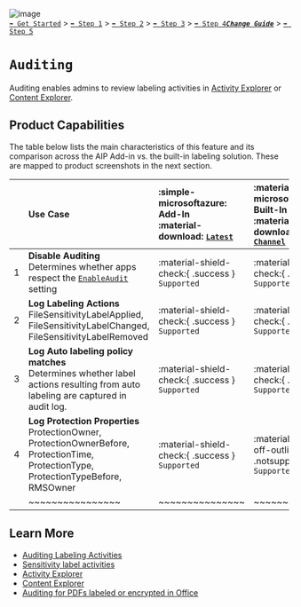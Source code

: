 ![image](https://user-images.githubusercontent.com/43501191/195164735-920ec45a-cd2c-41a1-9d22-6a557ca9ddc3.png)<br>
[`➡️ Get Started`](../../GetStarted.md) > [`➡️ Step 1`](../../AIP2MIPStep1.md) > [`➡️ Step 2`](../../AIP2MIPStep2.md) > [`➡️ Step 3`](../../AIP2MIPStep3.md) > [`➡️ Step 4`](../../AIP2MIPStep4.md)[***`Change Guide`***](../../CompareAIP2MIP.md) > [`➡️ Step 5`](../../AIP2MIPStep5.md)


# `Auditing` 

Auditing enables admins to review labeling activities in [Activity Explorer](https://learn.microsoft.com/en-us/microsoft-365/compliance/data-classification-activity-explorer) or [Content Explorer](https://learn.microsoft.com/en-us/microsoft-365/compliance/data-classification-content-explorer).


## Product Capabilities
The table below lists the main characteristics of this feature and its comparison across the AIP Add-in vs. the built-in labeling solution. These are mapped to product screenshots in the next section. 

|  | Use Case  | :simple-microsoftazure: Add-In<br>:material-download: [`Latest`](https://learn.microsoft.com/en-us/azure/information-protection/rms-client/unifiedlabelingclient-version-release-history#general-availability-versions-that-are-no-longer-supported)| :material-microsoft-office: Built-In<br>:material-cloud-download: [`Current Channel`](https://learn.microsoft.com/en-us/microsoft-365/compliance/sensitivity-labels-office-apps#support-for-sensitivity-label-capabilities-in-apps) | :material-microsoft-office: Built-In<br>:material-calendar-clock: `Coming Soon` |
| :---: | :---- | :---- | :---- | :---- |
| 1 | **Disable Auditing** <br>Determines whether apps respect the [`EnableAudit`](https://learn.microsoft.com/en-us/powershell/module/exchange/set-labelpolicy?view=exchange-ps#-advancedsettings) setting  | :material-shield-check:{ .success } `Supported` |  :material-shield-check:{ .success } `Supported` ||
| 2 | **Log Labeling Actions** <br>FileSensitivityLabelApplied, FileSensitivityLabelChanged, FileSensitivityLabelRemoved  | :material-shield-check:{ .success } `Supported` |  :material-shield-check:{ .success } `Supported` ||
| 3 | **Log Auto labeling policy matches** <br>Determines whether label actions resulting from auto labeling are captured in audit log.  | :material-shield-check:{ .success } `Supported` |  :material-shield-check:{ .success } `Supported` ||
| 4 | **Log Protection Properties** <br>ProtectionOwner, ProtectionOwnerBefore, ProtectionTime, ProtectionType, ProtectionTypeBefore, RMSOwner  | :material-shield-check:{ .success } `Supported` |  :material-shield-off-outline:{ .notsupported } `Not Supported` | :material-calendar-star:{ .preview } `In Preview` |
|  | ~~~~~~~~~~~~~~~~ | ~~~~~~~~~~~~~~~ | ~~~~~~~~~~~~~~~ | ~~~~~~~~~~~~~~~ |


## Learn More

- [Auditing Labeling Activities](https://learn.microsoft.com/en-us/microsoft-365/compliance/sensitivity-labels-office-apps#auditing-labeling-activities)
- [Sensitivity label activities](https://learn.microsoft.com/en-us/microsoft-365/compliance/search-the-audit-log-in-security-and-compliance#sensitivity-label-activities)
- [Activity Explorer](https://learn.microsoft.com/en-us/microsoft-365/compliance/data-classification-activity-explorer)
- [Content Explorer](https://learn.microsoft.com/en-us/microsoft-365/compliance/data-classification-content-explorer)
- [Auditing for PDFs labeled or encrypted in Office](https://learn.microsoft.com/en-us/microsoft-365/compliance/sensitivity-labels-office-apps?view=o365-worldwide#pdf-support)
